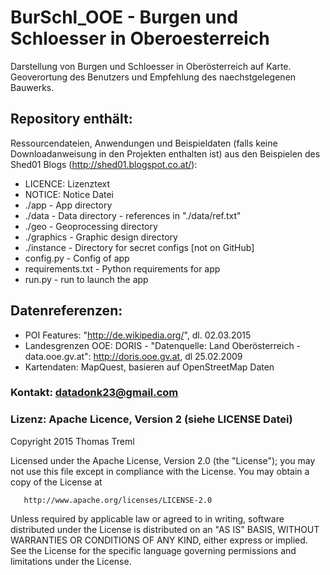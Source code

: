 BurSchl_OOE - Burgen und Schloesser in Oberoesterreich
======================================================

Darstellung von Burgen und Schloesser in Oberösterreich auf Karte. Geoverortung des Benutzers 
und Empfehlung des naechstgelegenen Bauwerks.

## Repository enthält:
Ressourcendateien, Anwendungen und Beispieldaten (falls keine Downloadanweisung in den Projekten enthalten ist) aus den Beispielen des Shed01 Blogs (http://shed01.blogspot.co.at/):
* LICENCE: Lizenztext
* NOTICE: Notice Datei
* ./app - App directory
* ./data - Data directory - references in "./data/ref.txt"
* ./geo - Geoprocessing directory
* ./graphics - Graphic design directory
* ./instance - Directory for secret configs [not on GitHub]
* config.py - Config of app
* requirements.txt - Python requirements for app
* run.py - run to launch the app

## Datenreferenzen:
* POI Features: "http://de.wikipedia.org/", dl. 02.03.2015
* Landesgrenzen OOE: DORIS - "Datenquelle: Land Oberösterreich - data.ooe.gv.at": http://doris.ooe.gv.at, dl 25.02.2009
* Kartendaten: MapQuest, basieren auf OpenStreetMap Daten

### Kontakt: datadonk23@gmail.com

### Lizenz: Apache Licence, Version 2 (siehe LICENSE Datei)
Copyright 2015 Thomas Treml

   Licensed under the Apache License, Version 2.0 (the "License");
   you may not use this file except in compliance with the License.
   You may obtain a copy of the License at

       http://www.apache.org/licenses/LICENSE-2.0

   Unless required by applicable law or agreed to in writing, software
   distributed under the License is distributed on an "AS IS" BASIS,
   WITHOUT WARRANTIES OR CONDITIONS OF ANY KIND, either express or implied.
   See the License for the specific language governing permissions and
   limitations under the License.
